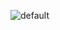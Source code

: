 ![default](https://github.com/phillipebarreto1/is373DockerTownPhill/assets/98864756/a7b46177-63bf-4746-99d8-0ded5c8907b3)
